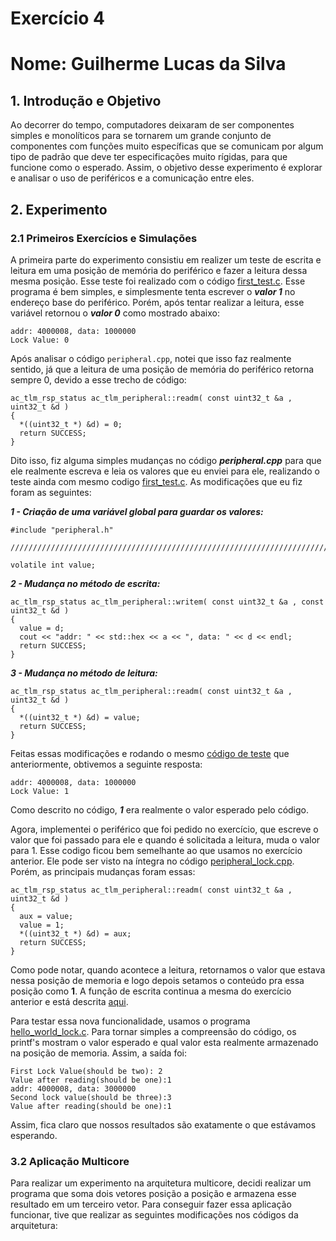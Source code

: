 # Exercício 4
# Nome: Guilherme Lucas da Silva

## 1. Introdução e Objetivo   
Ao decorrer do tempo, computadores deixaram de ser componentes simples e monolíticos para se 
tornarem um grande conjunto de componentes com funções muito específicas que se comunicam por algum
tipo de padrão que deve ter especificações muito rígidas, para que funcione como o esperado. Assim,
o objetivo desse experimento é explorar e analisar o uso de periféricos e a comunicação entre 
eles.

## 2. Experimento   
### 2.1 Primeiros Exercícios e Simulações
A primeira parte do experimento consistiu em realizer um teste de escrita e leitura em uma posição
de memória do periférico e fazer a leitura dessa mesma posição. Esse teste foi realizado com o 
código [first_test.c](https://github.com/Guilhermeslucas/MC733/blob/master/exercicio4/firt_test.c). 
Esse programa é bem simples, e simplesmente tenta escrever o ***valor 1*** no endereço base do 
periférico.
Porém, após tentar realizar a leitura, esse variável retornou o ***valor 0*** como mostrado abaixo:
```
addr: 4000008, data: 1000000
Lock Value: 0
```

Após analisar o código ```peripheral.cpp```, notei que isso faz realmente sentido, já que a leitura
de uma posição de memória do periférico retorna sempre 0, devido a esse trecho de código:

```
ac_tlm_rsp_status ac_tlm_peripheral::readm( const uint32_t &a , uint32_t &d )
{
  *((uint32_t *) &d) = 0;
  return SUCCESS;
}
```
Dito isso, fiz alguma simples mudanças no código ***peripheral.cpp*** para que ele realmente escreva
e leia os valores que eu enviei para ele, realizando o teste ainda com mesmo codigo
[first_test.c](https://github.com/Guilhermeslucas/MC733/blob/master/exercicio4/firt_test.c). As
modificações que eu fiz foram as seguintes:

***1 - Criação de uma variável global para guardar os valores:***   

```
#include "peripheral.h"

//////////////////////////////////////////////////////////////////////////////

volatile int value;
```   


***2 - Mudança no método de escrita:***   

```
ac_tlm_rsp_status ac_tlm_peripheral::writem( const uint32_t &a , const uint32_t &d )
{
  value = d;
  cout << "addr: " << std::hex << a << ", data: " << d << endl;
  return SUCCESS;
}
```

***3 - Mudança no método de leitura:***   

```
ac_tlm_rsp_status ac_tlm_peripheral::readm( const uint32_t &a , uint32_t &d )
{
  *((uint32_t *) &d) = value;
  return SUCCESS;
}
```

Feitas essas modificações e rodando o mesmo 
[código de teste](https://github.com/Guilhermeslucas/MC733/blob/master/exercicio4/firt_test.c)
que anteriormente, obtivemos a seguinte resposta:
```
addr: 4000008, data: 1000000
Lock Value: 1
```
Como descrito no código, ***1*** era realmente o valor esperado pelo código.

Agora, implementei o periférico que foi pedido no exercício, que escreve o valor que foi passado 
para ele e quando é solicitada a leitura, muda o valor para 1. Esse codigo ficou bem semelhante ao 
que usamos no exercício anterior. Ele pode ser visto na íntegra no código
[peripheral_lock.cpp](https://github.com/Guilhermeslucas/MC733/blob/master/exercicio4/peripheral_lock.cpp). 
Porém, as principais mudanças foram essas: 

```
ac_tlm_rsp_status ac_tlm_peripheral::readm( const uint32_t &a , uint32_t &d )
{
  aux = value;
  value = 1;
  *((uint32_t *) &d) = aux;
  return SUCCESS;
}
```
Como pode notar, quando acontece a leitura, retornamos o valor que estava nessa posição de memoria
e logo depois setamos o conteúdo pra essa posição como **1**.
A função de escrita continua a mesma do exercício anterior e está descrita 
[aqui](https://github.com/Guilhermeslucas/MC733/blob/master/exercicio4/peripheral_lock.cpp#L34-L39).

Para testar essa nova funcionalidade, usamos o programa 
[hello_world_lock.c](https://github.com/Guilhermeslucas/MC733/blob/master/exercicio4/hello_world_lock.c). 
Para tornar simples a compreensão do código, os printf's mostram o valor esperado e qual valor esta
realmente armazenado na posição de memoria. Assim, a saída foi:

```
First Lock Value(should be two): 2
Value after reading(should be one):1
addr: 4000008, data: 3000000
Second lock value(should be three):3
Value after reading(should be one):1
```

Assim, fica claro que nossos resultados são exatamente o que estávamos esperando.

### 3.2 Aplicação Multicore
Para realizar um experimento na arquitetura multicore, decidi realizar um programa que soma dois 
vetores posição a posição e armazena esse resultado em um terceiro vetor. Para conseguir fazer essa
aplicação funcionar, tive que realizar as seguintes modificações nos códigos da arquitetura:
